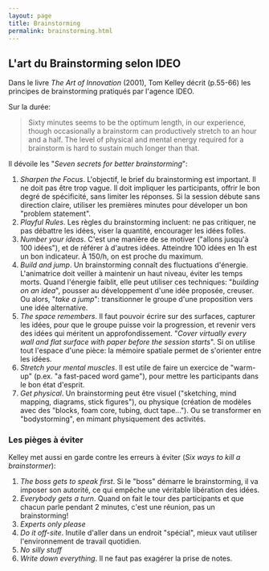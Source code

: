 ```yaml
---
layout: page
title: Brainstorming
permalink: brainstorming.html
---
```


## L'art du Brainstorming selon IDEO

Dans le livre *The Art of Innovation* (2001), Tom Kelley décrit (p.55-66) les principes de brainstorming pratiqués par l'agence IDEO. 

Sur la durée:

> Sixty minutes seems to be the optimum length, in our experience, though occasionally a brainstorm can productively stretch to an hour and a half. The level of physical and mental energy required for a brainstorm is hard to sustain much longer than that.

Il dévoile les "*Seven secrets for better brainstorming*":

1. *Sharpen the Focus*. L'objectif, le brief du brainstorming est important. Il ne doit pas être trop vague. Il doit impliquer les participants, offrir le bon degré de spécificité, sans limiter les réponses. Si la session débute sans direction claire, utiliser les premières minutes pour déveloper un bon "problem statement".
2. *Playful Rules*. Les règles du brainstorming incluent: ne pas critiquer, ne pas débattre les idées, viser la quantité, encourager les idées folles.
3. *Number your ideas*. C'est une manière de se motiver ("allons jusqu'à 100 idées"), et de référer à d'autres idées. Atteindre 100 idées en 1h est un bon indicateur. À 150/h, on est proche du maximum.
4. *Build and jump*. Un brainstorming connaît des fluctuations d'énergie. L'animatrice doit veiller à maintenir un haut niveau, éviter les temps morts. Quand l'énergie faiblit, elle peut utiliser ces techniques: "*building on an idea*", pousser au développement d'une idée proposée, creuser. Ou alors, "*take a jump*": transitionner le groupe d'une proposition vers une idée alternative.
5. *The space remembers*. Il faut pouvoir écrire sur des surfaces, capturer les idées, pour que le groupe puisse voir la progression, et revenir vers des idées qui méritent un approfondissement. "*Cover virtually every wall and flat surface with paper before the session starts*". Si on utilise tout l'espace d'une pièce: la mémoire spatiale permet de s'orienter entre les idées.
6. *Stretch your mental muscles*. Il est utile de faire un exercice de "warm-up" (p.ex. "a fast-paced word game"), pour mettre les participants dans le bon état d'esprit.
7. *Get physical*. Un brainstorming peut être visuel ("sketching, mind mapping, diagrams, stick figures"), ou physique (création de modèles avec des "blocks, foam core, tubing, duct tape..."). Ou se transformer en "bodystorming", en mimant physiquement des activités.

### Les pièges à éviter

Kelley met aussi en garde contre les erreurs à éviter (*Six ways to kill a brainstormer*):

1. *The boss gets to speak first*. Si le "boss" démarre le brainstorming, il va imposer son autorité, ce qui empêche une véritable libération des idées.
2. *Everybody gets a turn*. Quand on fait le tour des participants et que chacun parle pendant 2 minutes, c'est une réunion, pas un brainstorming!
3. *Experts only please*
4. *Do it off-site*. Inutile d'aller dans un endroit "spécial", mieux vaut utiliser l'environnement de travail quotidien.
5. *No silly stuff*
6. *Write down everything*. Il ne faut pas exagérer la prise de notes.